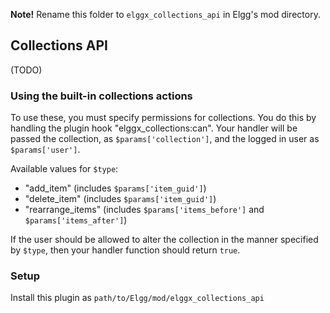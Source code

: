 **Note!** Rename this folder to `elggx_collections_api` in Elgg's mod directory.

## Collections API

(TODO)


### Using the built-in collections actions

To use these, you must specify permissions for collections. You do this by handling the plugin hook "elggx_collections:can". Your handler will be passed the collection, as `$params['collection']`, and the logged in user as `$params['user']`.

Available values for `$type`:

* "add_item" (includes `$params['item_guid']`)
* "delete_item" (includes `$params['item_guid']`)
* "rearrange_items" (includes `$params['items_before']` and `$params['items_after']`)

If the user should be allowed to alter the collection in the manner specified by `$type`, then your handler function should return `true`.


### Setup

Install this plugin as `path/to/Elgg/mod/elggx_collections_api`

